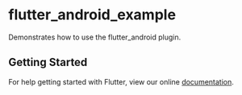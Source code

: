 # flutter_android_example

Demonstrates how to use the flutter_android plugin.

## Getting Started

For help getting started with Flutter, view our online
[documentation](https://flutter.io/).
